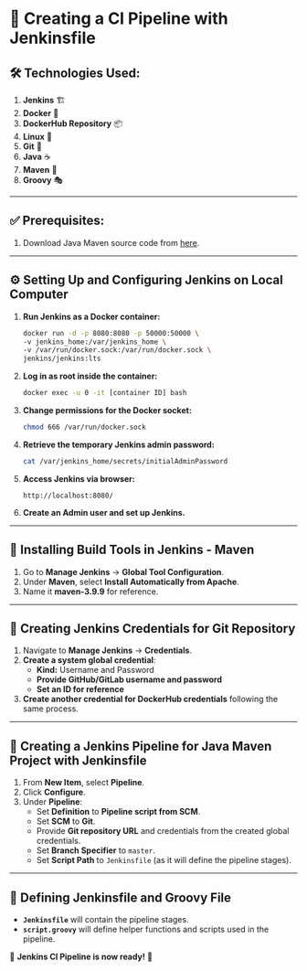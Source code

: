 # 🚀 Creating a CI Pipeline with Jenkinsfile

## 🛠️ Technologies Used:
1. **Jenkins** 🏗️
2. **Docker** 🐳
3. **DockerHub Repository** 📦
4. **Linux** 🐧
5. **Git** 🔗
6. **Java** ☕
7. **Maven** 🔧
8. **Groovy** 🎭

---

## ✅ Prerequisites:
1. Download Java Maven source code from [here](https://github.com/Allon-chauhan/artifact-manager-nexus.git).

---

## ⚙️ Setting Up and Configuring Jenkins on Local Computer
1. **Run Jenkins as a Docker container:**
   ```bash
   docker run -d -p 8080:8080 -p 50000:50000 \
   -v jenkins_home:/var/jenkins_home \
   -v /var/run/docker.sock:/var/run/docker.sock \
   jenkins/jenkins:lts
   ```
2. **Log in as root inside the container:**
   ```bash
   docker exec -u 0 -it [container ID] bash
   ```
3. **Change permissions for the Docker socket:**
   ```bash
   chmod 666 /var/run/docker.sock
   ```
4. **Retrieve the temporary Jenkins admin password:**
   ```bash
   cat /var/jenkins_home/secrets/initialAdminPassword
   ```
5. **Access Jenkins via browser:**
   ```
   http://localhost:8080/
   ```
6. **Create an Admin user and set up Jenkins.**

---

## 🔨 Installing Build Tools in Jenkins - Maven
1. Go to **Manage Jenkins** → **Global Tool Configuration**.
2. Under **Maven**, select **Install Automatically from Apache**.
3. Name it **maven-3.9.9** for reference.

---

## 🔐 Creating Jenkins Credentials for Git Repository
1. Navigate to **Manage Jenkins** → **Credentials**.
2. **Create a system global credential**:
   - **Kind:** Username and Password
   - **Provide GitHub/GitLab username and password**
   - **Set an ID for reference**
3. **Create another credential for DockerHub credentials** following the same process.

---

## 📜 Creating a Jenkins Pipeline for Java Maven Project with Jenkinsfile
1. From **New Item**, select **Pipeline**.
2. Click **Configure**.
3. Under **Pipeline**:
   - Set **Definition** to **Pipeline script from SCM**.
   - Set **SCM** to **Git**.
   - Provide **Git repository URL** and credentials from the created global credentials.
   - Set **Branch Specifier** to `master`.
   - Set **Script Path** to `Jenkinsfile` (as it will define the pipeline stages).

---

## 📝 Defining Jenkinsfile and Groovy File
- **`Jenkinsfile`** will contain the pipeline stages.
- **`script.groovy`** will define helper functions and scripts used in the pipeline.

🚀 **Jenkins CI Pipeline is now ready!** 🎉

